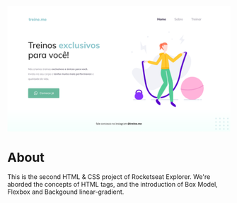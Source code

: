 <img src="./images/print.png" alt="The print of project">
<h1>About</h1>
<p>This is the second HTML & CSS project of Rocketseat Explorer. We're aborded the concepts of HTML tags, and the introduction of Box Model, Flexbox and Backgound linear-gradient.<p>
